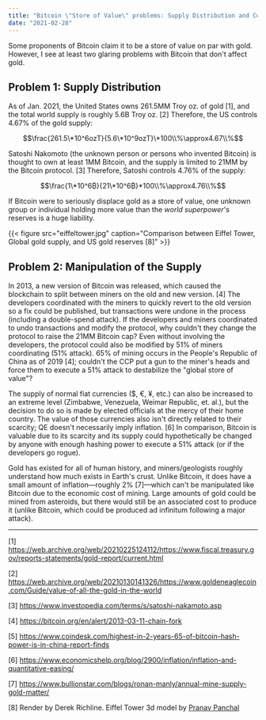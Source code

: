 ```yaml
---
title: "Bitcoin \"Store of Value\" problems: Supply Distribution and Control"
date: "2021-02-28"
---
```


Some proponents of Bitcoin claim it to be a store of value on par with gold. However, I see at least two glaring problems with Bitcoin that don't affect gold. 

## Problem 1: Supply Distribution

As of Jan. 2021, the United States owns 261.5MM Troy oz. of gold [1], and the total world supply is roughly 5.6B Troy oz. [2] Therefore, the US controls 4.67% of the gold supply: 

$$\frac{261.5\*10^6ozT}{5.6\*10^9ozT}\*100\\%\approx4.67\\%$$

Satoshi Nakomoto (the unknown person or persons who invented Bitcoin) is thought to own at least 1MM Bitcoin, and the supply is limited to 21MM by the Bitcoin protocol. [3] Therefore, Satoshi controls 4.76% of the supply:

$$\frac{1\*10^6₿}{21\*10^6₿}*100\\%\approx4.76\\%$$

If Bitcoin were to seriously displace gold as a store of value, one unknown group or individual holding more value than the *world superpower*'s reserves is a huge liability.

{{< figure src="eiffeltower.jpg" caption="Comparison between Eiffel Tower, Global gold supply, and US gold reserves [8]" >}}

## Problem 2: Manipulation of the Supply

In 2013, a new version of Bitcoin was released, which caused the blockchain to split between miners on the old and new version. [4] The developers coordinated with the miners to quickly revert to the old version so a fix could be published, but transactions were undone in the process (including a double-spend attack). If the developers and miners coordinated to undo transactions and modify the protocol, why couldn't they change the protocol to raise the 21MM Bitcoin cap? Even without involving the developers, the protocol could also be modified by 51% of miners coordinating (51% attack). 65% of mining occurs in the People's Republic of China as of 2019 [4]; couldn't the CCP put a gun to the miner's heads and force them to execute a 51% attack to destabilize the "global store of value"? 

The supply of normal fiat currencies ($, €, ¥, etc.) can also be increased to an extreme level (Zimbabwe, Venezuela, Weimar Republic, et. al.), but the decision to do so is made by elected officials at the mercy of their home country. The value of those currencies also isn't directly related to their scarcity; QE doesn't necessarily imply inflation. [6] In comparison, Bitcoin is valuable due to its scarcity and its supply could hypothetically be changed by anyone with enough hashing power to execute a 51% attack (or if the developers go rogue).

Gold has existed for all of human history, and miners/geologists roughly understand how much exists in Earth's crust. Unlike Bitcoin, it does have a small amount of inflation—roughly 2% [7]—which can't be manipulated like Bitcoin due to the economic cost of mining. Large amounts of gold could be mined from asteroids, but there would still be an associated cost to produce it (unlike Bitcoin, which could be produced ad infinitum following a major attack). 

---

[1] https://web.archive.org/web/20210225124112/https://www.fiscal.treasury.gov/reports-statements/gold-report/current.html

[2] https://web.archive.org/web/20210130141326/https://www.goldeneaglecoin.com/Guide/value-of-all-the-gold-in-the-world

[3] https://www.investopedia.com/terms/s/satoshi-nakamoto.asp

[4] https://bitcoin.org/en/alert/2013-03-11-chain-fork

[5] https://www.coindesk.com/highest-in-2-years-65-of-bitcoin-hash-power-is-in-china-report-finds

[6] https://www.economicshelp.org/blog/2900/inflation/inflation-and-quantitative-easing/

[7] https://www.bullionstar.com/blogs/ronan-manly/annual-mine-supply-gold-matter/

[8] Render by Derek Richline. Eiffel Tower 3d model by [Pranav Panchal](https://grabcad.com/library/eiffel-tower)